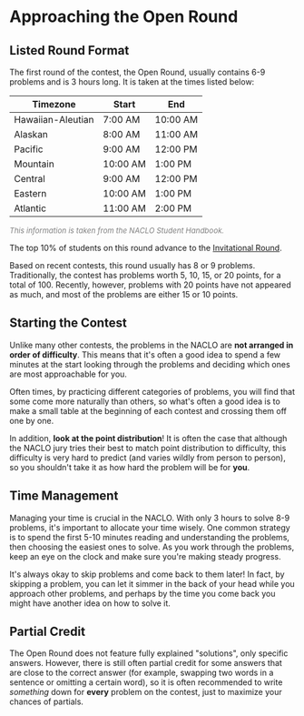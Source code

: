 # Approaching the Open Round

## Listed Round Format

The first round of the contest, the Open Round, usually contains 6-9 problems and is 3 hours long. It is taken at the times listed below:

| Timezone | Start | End |
|--|--|--|
| Hawaiian-Aleutian | 7:00 AM | 10:00 AM |
| Alaskan | 8:00 AM | 11:00 AM |
| Pacific | 9:00 AM | 12:00 PM |
| Mountain | 10:00 AM | 1:00 PM |
| Central | 9:00 AM | 12:00 PM |
| Eastern | 10:00 AM | 1:00 PM |
| Atlantic | 11:00 AM | 2:00 PM |

<span style="font-size: small; color: grey; font-style: italic;">This information is taken from the NACLO Student Handbook.</span>

The top 10% of students on this round advance to the [Invitational Round](round-2.md).

Based on recent contests, this round usually has 8 or 9 problems. Traditionally, the contest has problems worth 5, 10, 15, or 20 points, for a total of 100. Recently, however, problems with 20 points have not appeared as much, and most of the problems are either 15 or 10 points.

## Starting the Contest

Unlike many other contests, the problems in the NACLO are **not arranged in order of difficulty**. This means that it's often a good idea to spend a few minutes at the start looking through the problems and deciding which ones are most approachable for you.

Often times, by practicing different categories of problems, you will find that some come more naturally than others, so what's often a good idea is to make a small table at the beginning of each contest and crossing them off one by one.

In addition, **look at the point distribution**! It is often the case that although the NACLO jury tries their best to match point distribution to difficulty, this difficulty is very hard to predict (and varies wildly from person to person), so you shouldn't take it as how hard the problem will be for **you**.

## Time Management

Managing your time is crucial in the NACLO. With only 3 hours to solve 8-9 problems, it's important to allocate your time wisely. One common strategy is to spend the first 5-10 minutes reading and understanding the problems, then choosing the easiest ones to solve. As you work through the problems, keep an eye on the clock and make sure you're making steady progress.

It's always okay to skip problems and come back to them later! In fact, by skipping a problem, you can let it simmer in the back of your head while you approach other problems, and perhaps by the time you come back you might have another idea on how to solve it.

## Partial Credit

The Open Round does not feature fully explained "solutions", only specific answers. However, there is still often partial credit for some answers that are close to the correct answer (for example, swapping two words in a sentence or omitting a certain word), so it is often recommended to write *something* down for **every** problem on the contest, just to maximize your chances of partials.